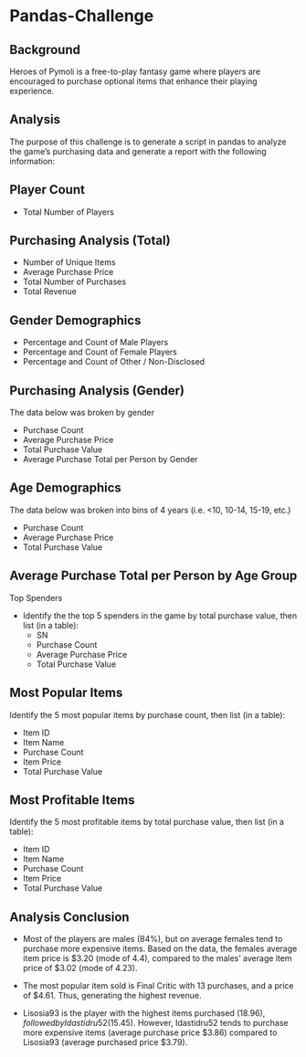 # Pandas-Challenge

## Background

Heroes of Pymoli is a free-to-play fantasy game where players are encouraged to purchase optional items that enhance their playing experience. 

## Analysis

The purpose of this challenge is to generate a script in pandas to analyze the game’s purchasing data and generate a report with the following information:

## Player Count
* Total Number of Players

## Purchasing Analysis (Total)
*	Number of Unique Items
*	Average Purchase Price
*	Total Number of Purchases
*	Total Revenue

## Gender Demographics
*	Percentage and Count of Male Players
*	Percentage and Count of Female Players
*	Percentage and Count of Other / Non-Disclosed

## Purchasing Analysis (Gender)
The data below was broken by gender 
  * Purchase Count
  *	Average Purchase Price
  *	Total Purchase Value
  *	Average Purchase Total per Person by Gender

## Age Demographics
The data below was broken into bins of 4 years (i.e. <10, 10-14, 15-19, etc.) 
 *	Purchase Count
 *	Average Purchase Price
 *	Total Purchase Value

## Average Purchase Total per Person by Age Group
Top Spenders
  *	Identify the the top 5 spenders in the game by total purchase value, then list (in a table): 
    *	SN
    *	Purchase Count
    *	Average Purchase Price
    *	Total Purchase Value

## Most Popular Items
Identify the 5 most popular items by purchase count, then list (in a table): 
  * Item ID
  *	Item Name
  *	Purchase Count
  *	Item Price
  *	Total Purchase Value

## Most Profitable Items
Identify the 5 most profitable items by total purchase value, then list (in a table): 
  *	Item ID
  *	Item Name
  *	Purchase Count
  *	Item Price
  *	Total Purchase Value

## Analysis Conclusion

* Most of the players are males (84%), but on average females tend to purchase more expensive items. Based on the data, the females average item price is $3.20 (mode of 4.4), compared to the males’ average item price of $3.02 (mode of 4.23).

* The most popular item sold is Final Critic with 13 purchases, and a price of $4.61. Thus, generating the highest revenue.

* Lisosia93 is the player with the highest items purchased ($18.96), followed by Idastidru52 ($15.45). However, Idastidru52 tends to purchase more expensive items (average purchase price $3.86) compared to Lisosia93 (average purchased price $3.79).
